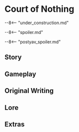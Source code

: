 # Court of Nothing

--8<-- "under_construction.md"

--8<-- "spoiler.md"

--8<-- "postyav_spoiler.md"

## Story

## Gameplay

## Original Writing

## Lore

## Extras
